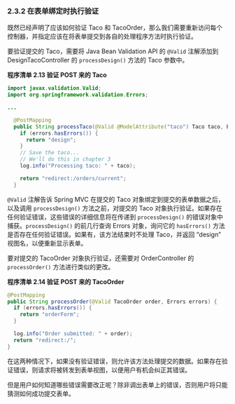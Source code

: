 ### 2.3.2 在表单绑定时执行验证

既然已经声明了应该如何验证 Taco 和 TacoOrder，那么我们需要重新访问每个控制器，并指定应该在将表单提交到各自的处理程序方法时执行验证。

要验证提交的 Taco，需要将 Java Bean Validation API 的 `@Valid` 注解添加到 DesignTacoController 的 `processDesign()` 方法的 Taco 参数中。

**程序清单 2.13 验证 POST 来的 Taco**

```java
import javax.validation.Valid;
import org.springframework.validation.Errors;

...

  @PostMapping
  public String processTaco(@Valid @ModelAttribute("taco") Taco taco, Errors errors) {
    if (errors.hasErrors()) {
      return "design";
    }
    // Save the taco...
    // We'll do this in chapter 3
    log.info("Processing taco: " + taco);

    return "redirect:/orders/current";
  }
```

`@Valid` 注解告诉 Spring MVC 在提交的 Taco 对象绑定到提交的表单数据之后，以及调用 `processDesign()` 方法之前，对提交的 Taco 对象执行验证。如果存在任何验证错误，这些错误的详细信息将在传递到 `processDesign()` 的错误对象中捕获。`processDesign()` 的前几行查询 Errors 对象，询问它的 `hasErrors()` 方法是否存在任何验证错误。如果有，该方法结束时不处理 Taco，并返回 “design” 视图名，以便重新显示表单。

要对提交的 TacoOrder 对象执行验证，还需要对 OrderController 的 `processOrder()` 方法进行类似的更改。

**程序清单 2.14 验证 POST 来的 TacoOrder**
```java
@PostMapping
public String processOrder(@Valid TacoOrder order, Errors errors) {
  if (errors.hasErrors()) {
    return "orderForm";
  }

  log.info("Order submitted: " + order);
  return "redirect:/";
}
```

在这两种情况下，如果没有验证错误，则允许该方法处理提交的数据。如果存在验证错误，则请求将被转发到表单视图，以便用户有机会纠正其错误。

但是用户如何知道哪些错误需要改正呢？除非调出表单上的错误，否则用户将只能猜测如何成功提交表单。


